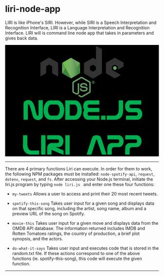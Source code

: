 # liri-node-app

LIRI is like iPhone's SIRI. However, while SIRI is a Speech Interpretation and Recognition Interface, LIRI is a Language Interpretation and Recognition Interface. LIRI will is command line node app that takes in parameters and gives back data.
<br>

![Crystals](liri.png)
<hr>

There are 4 primary functions Liri can execute. In order for them to work, the following NPM packages must be installed: `node-spotify-api`, `request`, `dotenv`, `request`, and  `fs`.  After accessing your  Node.js terminal, initiate the liri.js program by typing `node liri.js ` and enter one these four functions:

* `my-tweets`
Allows a user to access and print their 20 most recent tweets.

* `spotify-this-song`
Takes user input for a given song and displays data on that specific song, including the artist, song name, album and a preview URL of the song on Spotify.

* `movie-this`
Takes user input for a given move and displays data from the OMDB API database.  The information returned includes IMDB and Rotten Tomatoes ratings, the country of production, a brief plot synopsis, and the actors. 

* `do-what-it-says`
Takes user input and executes code that is stored in the random.txt file.  If these actions correspond to one of the above functions (ie. spotify-this-song), this code will execute the given function.

<hr>
